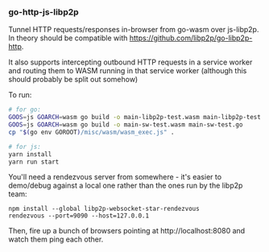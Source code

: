 ### go-http-js-libp2p

Tunnel HTTP requests/responses in-browser from go-wasm over js-libp2p.
In theory should be compatible with https://github.com/libp2p/go-libp2p-http.

It also supports intercepting outbound HTTP requests in a service worker
and routing them to WASM running in that service worker (although this
should probably be split out somehow)

To run:

```bash
# for go:
GOOS=js GOARCH=wasm go build -o main-libp2p-test.wasm main-libp2p-test.go
GOOS=js GOARCH=wasm go build -o main-sw-test.wasm main-sw-test.go
cp "$(go env GOROOT)/misc/wasm/wasm_exec.js" .

# for js:
yarn install
yarn run start
```

You'll need a rendezvous server from somewhere - it's easier to demo/debug against
a local one rather than the ones run by the libp2p team:

```
npm install --global libp2p-websocket-star-rendezvous
rendezvous --port=9090 --host=127.0.0.1
```

Then, fire up a bunch of browsers pointing at http://localhost:8080 and watch them ping each other.
